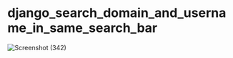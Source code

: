 # django_search_domain_and_username_in_same_search_bar

![Screenshot (342)](https://user-images.githubusercontent.com/63440512/158825752-7f3d45a9-e693-4658-b51e-e08fffc19ad9.png)

